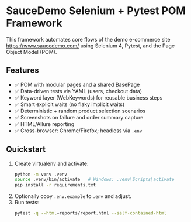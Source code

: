 # SauceDemo Selenium + Pytest POM Framework

This framework automates core flows of the demo e-commerce site https://www.saucedemo.com/ using Selenium 4, Pytest, and the Page Object Model (POM).

## Features
- ✅ POM with modular pages and a shared BasePage
- ✅ Data-driven tests via YAML (users, checkout data)
- ✅ Keyword layer (WebKeywords) for reusable business steps
- ✅ Smart explicit waits (no flaky implicit waits)
- ✅ Deterministic + random product selection scenarios
- ✅ Screenshots on failure and order summary capture
- ✅ HTML/Allure reporting
- ✅ Cross-browser: Chrome/Firefox; headless via `.env`

## Quickstart
1. Create virtualenv and activate:
   ```bash
   python -m venv .venv
   source .venv/bin/activate   # Windows: .venv\Scripts\activate
   pip install -r requirements.txt
   ```
2. Optionally copy `.env.example` to `.env` and adjust.
3. Run tests:
   ```bash
   pytest -q --html=reports/report.html --self-contained-html
   ```

